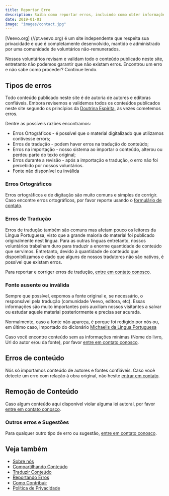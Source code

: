 ```yaml
---
title: Reportar Erro
description: Saiba como reportar erros, incluindo como obter informações relacionadas ao autor, fonte ou tradução.
date: 2019-01-01
image: "images/contact.jpg"
---
```


[Veevo.org] (//pt.veevo.org) é um site independente que respeita sua
privacidade e que é completamente desenvolvido, mantido e administrado por uma
comunidade de voluntários não-remunerados. 

Nossos voluntários revisam e validam todo o conteúdo publicado neste site,
entretanto não podemos garantir que não existam erros. Encontrou um erro e não
sabe como proceder? Continue lendo.

## Tipos de erros
Todo conteúdo publicado neste site é de autoria de autores e editoras confiáveis.
Embora revisemos e validemos todos os conteúdos publicados neste site
segundo os princípios da [Doutrina Espírita](/espiritismo), às vezes cometemos erros.

Dentre as possíveis razões encontramos:
* Erros Ortográficos - é possível que o material digitalizado que utilizamos contivesse errors;
* Erros de tradução - podem haver erros na tradução do conteúdo;
* Erros na importação - nosso sistema ao importar o conteúdo, alterou ou perdeu parte do texto original;
* Erros durante a revisão - após a importação e tradução, o erro não foi percebido por nossos voluntários.
* Fonte não disponível ou inválida

### Erros Ortográficos
Erros ortográficos e de digitação são muito comuns e simples de corrigir. 
Caso encontre erros ortográficos, por favor reporte usando o 
[formulário de contato](../contato).

### Erros de Tradução
Erros de tradução também são comuns mas afetam pouco os leitores da Língua
Portuguesa, visto que a grande maioria do material foi publicado originalmente
nest língua. Para as outras línguas entretanto, nossos voluntários trabalham
duro para traduzir a enorme quantidade de conteúdo que servimos. Entretanto,
devido à quantidade de conteúdo que disponibilizamos e dado que alguns de nossos
tradutores não são nativos, é possível que existam erros.

Para reportar e corriger erros de tradução, [entre em contato conosco](../contato).

### Fonte ausente ou inválida
Sempre que possível, expomos a fonte original e, se necessário, o responsável
pela tradução (comunidade Veevo, editora, etc). Essas informações são muito
importantes pois auxiliam nossos visitantes a salvar ou estudar aquele material
posteriormente e precisa ser acurada.

Normalmente, caso a fonte não apareça, é porque foi redigido por nós ou, em
último caso, importado do dicionário [Michaelis da Língua
Portuguesa](https://michaelis.uol.com.br/)

Caso você encontre conteúdo sem as informações mínimas (Nome do livro, Url do
autor e/ou da fonte), por favor [entre em contato conosco](../contato).

## Erros de conteúdo
Nós só importamos conteúdo de autores e fontes confiáveis. Caso você
detecte um erro com relação à obra original, não hesite [entrar em contato](../contato).

## Remoção de Conteúdo
Caso algum conteúdo aqui disponível violar alguma lei autoral, por favor 
[entre em contato conosco](../contato).

### Outros erros e Sugestões
Para qualquer outro tipo de erro ou sugestão, [entre em contato
conosco](../contato).

## Veja também
* [Sobre nós](../sobre-nos)
* [Compartilhando Conteúdo](../compartilhar)
* [Traduzir Conteúdo](../traduzir)  
* [Reportando Erros](../erros)
* [Como Contribuir](../contribua)
* [Política de Privacidade](../privacidade)

